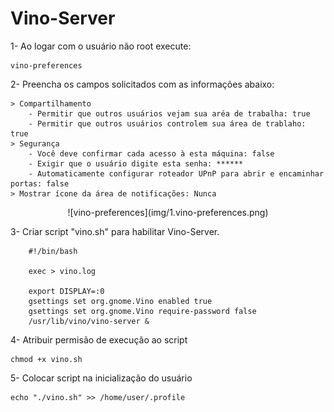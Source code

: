Vino-Server 
==================================================================================

1- Ao logar com o usuário não root execute:

	vino-preferences


2- Preencha os campos solicitados com as informações abaixo:

	> Compartilhamento
		- Permitir que outros usuários vejam sua aréa de trabalha: true
		- Permitir que outros usuários controlem sua área de trablaho: true
	> Segurança
		- Você deve confirmar cada acesso à esta máquina: false
		- Exigir que o usuário digite esta senha: ******
		- Automaticamente configurar roteador UPnP para abrir e encaminhar portas: false
	> Mostrar ícone da área de notificações: Nunca

<p align="center">
	![vino-preferences](img/1.vino-preferences.png)
</p>

3- Criar script "vino.sh" para habilitar Vino-Server.

		#!/bin/bash

		exec > vino.log

		export DISPLAY=:0
		gsettings set org.gnome.Vino enabled true
		gsettings set org.gnome.Vino require-password false
		/usr/lib/vino/vino-server &

4- Atribuir permisão de execução ao script

	chmod +x vino.sh

5- Colocar script na inicialização do usuário

	echo "./vino.sh" >> /home/user/.profile 

		
